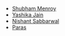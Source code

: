 * [Shubham Menroy](https://github.com/shubham9672)
* [Yashika Jain](https://github.com/yashika1410)
* [Nishant Sabbarwal](https://github.com/nishant3007)
* [Paras](https://github.com/DaNnyKg07)
